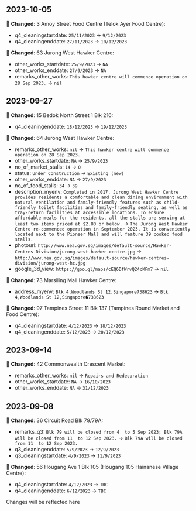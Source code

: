 ## 2023-10-05


🔵 **Changed**: 3 Amoy Street Food Centre (Telok Ayer Food Centre):
  - q4_cleaningstartdate: `25/11/2023` -> `9/12/2023`
  - q4_cleaningenddate: `27/11/2023` -> `10/12/2023`

🔵 **Changed**: 63 Jurong West Hawker Centre:
  - other_works_startdate: `25/9/2023` -> `NA`
  - other_works_enddate: `27/9/2023` -> `NA`
  - remarks_other_works: `This hawker centre will commence operation on 28 Sep 2023.` -> `nil`

## 2023-09-27


🔵 **Changed**: 15 Bedok North Street 1 Blk 216:
  - q4_cleaningenddate: `18/12/2023` -> `19/12/2023`

🔵 **Changed**: 64 Jurong West Hawker Centre:
  - remarks_other_works: `nil` -> `This hawker centre will commence operation on 28 Sep 2023.`
  - other_works_startdate: `NA` -> `25/9/2023`
  - no_of_market_stalls: `14` -> `0`
  - status: `Under Construction` -> `Existing (new)`
  - other_works_enddate: `NA` -> `27/9/2023`
  - no_of_food_stalls: `34` -> `39`
  - description_myenv: `Completed in 2017, Jurong West Hawker Centre provides residents a comfortable and clean dining environment with natural ventilation and family-friendly features such as child-friendly toilet facilities and family-friendly seating, as well as tray-return facilities at accessible locations. To ensure affordable meals for the residents, all the stalls are serving at least two items priced at $2.80 or below.` -> `The Jurong West Hawker Centre re-commenced operation in September 2023. It is conveniently located next to the Pioneer Mall and will feature 39 cooked food stalls.`
  - photourl: `http://www.nea.gov.sg/images/default-source/Hawker-Centres-Division/jurong-west-hawker-centre.jpg` -> `http://www.nea.gov.sg/images/default-source/hawker-centres-division/jurong-west-hc.jpg`
  - google_3d_view: `https://goo.gl/maps/cEQ6DfWrvQ24cKFm7` -> `nil`

🔵 **Changed**: 73 Marsiling Mall Hawker Centre:
  - address_myenv: `Blk 4,Woodlands St 12,Singapore738623` -> `Blk 4,Woodlands St 12,Singapore�738623`

🔵 **Changed**: 97 Tampines Street 11 Blk 137 (Tampines Round Market and Food Centre):
  - q4_cleaningstartdate: `4/12/2023` -> `18/12/2023`
  - q4_cleaningenddate: `5/12/2023` -> `20/12/2023`

## 2023-09-14


🔵 **Changed**: 42 Commonwealth Crescent Market:
  - remarks_other_works: `nil` -> `Repairs and Redecoration`
  - other_works_startdate: `NA` -> `16/10/2023`
  - other_works_enddate: `NA` -> `31/12/2023`

## 2023-09-08


🔵 **Changed**: 36 Circuit Road Blk 79/79A:
  - remarks_q3: `Blk 79 will be closed from 4  to 5 Sep 2023; Blk 79A will be closed from 11  to 12 Sep 2023.` -> `Blk 79A will be closed from 11  to 12 Sep 2023.`
  - q3_cleaningenddate: `5/9/2023` -> `12/9/2023`
  - q3_cleaningstartdate: `4/9/2023` -> `11/9/2023`

🔵 **Changed**: 56 Hougang Ave 1 Blk 105 (Hougang 105 Hainanese Village Centre):
  - q4_cleaningstartdate: `4/12/2023` -> `TBC`
  - q4_cleaningenddate: `6/12/2023` -> `TBC`

Changes will be reflected here